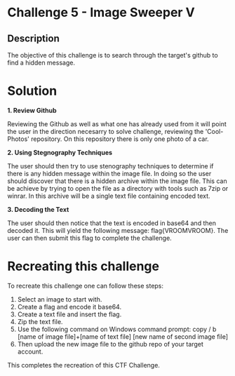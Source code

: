 ﻿﻿

# Challenge 5 - Image Sweeper V

## Description

The objective of this challenge is to search through the target's github to find a hidden message.

# Solution
**1. Review Github**

Reviewing the Github as well as what one has already used from it will point the user in the direction necesarry to solve challenge, reviewing the 
'Cool-Photos' repository. On this repository there is only one photo of a car.
 
**2. Using Stegnography Techniques**

The user should then try to use stenography techniques to determine if there is any hidden message within the image file.  In doing so the user should discover that there
is a hidden archive within the image file.  This can be achieve by trying to open the file as a directory with tools such as 7zip or winrar. In this archive will be a single
text file containing encoded text.

**3. Decoding the Text**

The user should then notice that the text is encoded in base64 and then decoded it.  This will yield the following message: flag{VROOMVROOM}.  The user can then submit this flag to complete the challenge.

# Recreating this challenge 

To recreate this challenge one can follow these steps:

1. Select an image to start with.
2. Create a flag and encode it base64.
3. Create a text file and insert the flag.
4. Zip the text file.
5. Use the following command on Windows command prompt: copy / b [name of image file]+[name of text file] [new name of second image file]
6. Then upload the new image file to the github repo of your target account. 

This completes the recreation of this CTF Challenge. 

